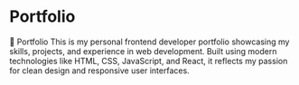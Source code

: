 # Portfolio
💼 Portfolio
This is my personal frontend developer portfolio showcasing my skills, projects, and experience in web development. Built using modern technologies like HTML, CSS, JavaScript, and React, it reflects my passion for clean design and responsive user interfaces.
